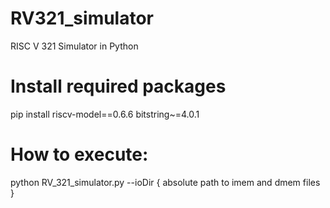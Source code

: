 # RV321_simulator
RISC V 321 Simulator in Python

# Install required packages
pip install riscv-model==0.6.6 bitstring~=4.0.1 
# How to execute:
python RV_321_simulator.py --ioDir { absolute path to imem and dmem files }
